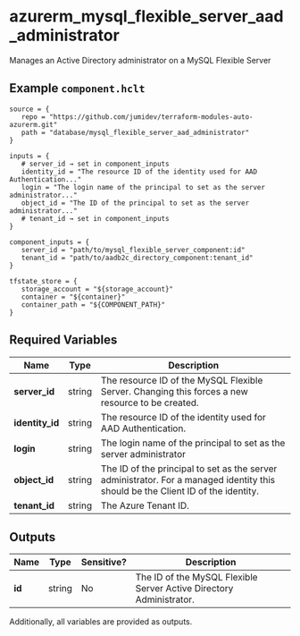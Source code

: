 # azurerm_mysql_flexible_server_aad_administrator

Manages an Active Directory administrator on a MySQL Flexible Server

## Example `component.hclt`

```hcl
source = {
   repo = "https://github.com/jumidev/terraform-modules-auto-azurerm.git"   
   path = "database/mysql_flexible_server_aad_administrator"   
}

inputs = {
   # server_id → set in component_inputs
   identity_id = "The resource ID of the identity used for AAD Authentication..."   
   login = "The login name of the principal to set as the server administrator..."   
   object_id = "The ID of the principal to set as the server administrator..."   
   # tenant_id → set in component_inputs
}

component_inputs = {
   server_id = "path/to/mysql_flexible_server_component:id"   
   tenant_id = "path/to/aadb2c_directory_component:tenant_id"   
}

tfstate_store = {
   storage_account = "${storage_account}"   
   container = "${container}"   
   container_path = "${COMPONENT_PATH}"   
}

```

## Required Variables

| Name | Type |  Description |
| ---- | --------- |  ----------- |
| **server_id** | string |  The resource ID of the MySQL Flexible Server. Changing this forces a new resource to be created. | 
| **identity_id** | string |  The resource ID of the identity used for AAD Authentication. | 
| **login** | string |  The login name of the principal to set as the server administrator | 
| **object_id** | string |  The ID of the principal to set as the server administrator. For a managed identity this should be the Client ID of the identity. | 
| **tenant_id** | string |  The Azure Tenant ID. | 



## Outputs

| Name | Type | Sensitive? | Description |
| ---- | ---- | --------- | --------- |
| **id** | string | No  | The ID of the MySQL Flexible Server Active Directory Administrator. | 

Additionally, all variables are provided as outputs.
